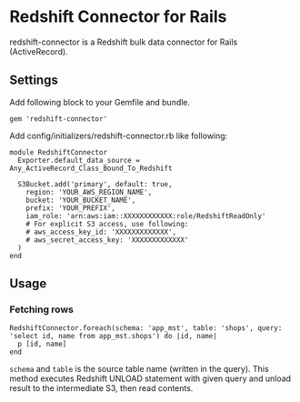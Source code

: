 # Redshift Connector for Rails

redshift-connector is a Redshift bulk data connector for Rails (ActiveRecord).

## Settings

Add following block to your Gemfile and bundle.
```
gem 'redshift-connector'
```
Add config/initializers/redshift-connector.rb like following:
```
module RedshiftConnector
  Exporter.default_data_source = Any_ActiveRecord_Class_Bound_To_Redshift

  S3Bucket.add('primary', default: true,
    region: 'YOUR_AWS_REGION_NAME',
    bucket: 'YOUR_BUCKET_NAME',
    prefix: 'YOUR_PREFIX',
    iam_role: 'arn:aws:iam::XXXXXXXXXXXX:role/RedshiftReadOnly'
    # For explicit S3 access, use following:
    # aws_access_key_id: 'XXXXXXXXXXXXX',
    # aws_secret_access_key: 'XXXXXXXXXXXXX'
  )
end
```

## Usage

### Fetching rows

```
RedshiftConnector.foreach(schema: 'app_mst', table: 'shops', query: 'select id, name from app_mst.shops') do |id, name|
  p [id, name]
end
```
`schema` and `table` is the source table name (written in the query).
This method executes Redshift UNLOAD statement with given query and
unload result to the intermediate S3, then read contents.
